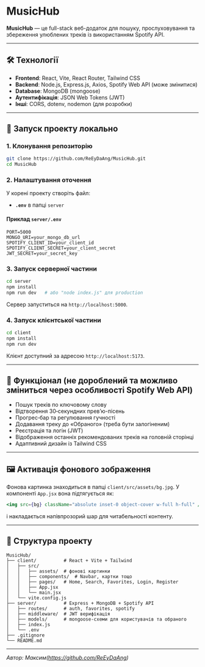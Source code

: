 # MusicHub

**MusicHub** — це full-stack веб-додаток для пошуку, прослуховування та збереження улюблених треків із використанням Spotify API.

---

## 🛠 Технології

* **Frontend**: React, Vite, React Router, Tailwind CSS
* **Backend**: Node.js, Express.js, Axios, Spotify Web API (може змінитися)
* **Database**: MongoDB (mongoose)
* **Аутентифікація**: JSON Web Tokens (JWT)
* **Інші**: CORS, dotenv, nodemon (для розробки)

---

## 🚀 Запуск проекту локально

### 1. Клонування репозиторію

```bash
git clone https://github.com/ReEyDaAng/MusicHub.git
cd MusicHub
```

### 2. Налаштування оточення

У корені проекту створіть файл:

* **`.env`**  в папці `server`

#### Приклад `server/.env`

```dotenv
PORT=5000
MONGO_URI=your_mongo_db_url
SPOTIFY_CLIENT_ID=your_client_id
SPOTIFY_CLIENT_SECRET=your_client_secret
JWT_SECRET=your_secret_key
```

### 3. Запуск серверної частини

```bash
cd server
npm install
npm run dev   # або "node index.js" для production
```

Сервер запуститься на `http://localhost:5000`.

### 4. Запуск клієнтської частини

```bash
cd client
npm install
npm run dev
```

Клієнт доступний за адресою `http://localhost:5173`.

---

## 🎯 Функціонал (не дороблений та можливо зміниться через особливості Spotify Web API)

* Пошук треків по ключовому слову
* Відтворення 30‑секундних превʼю-пісень
* Прогрес‑бар та регулювання гучності
* Додавання треку до «Обраного» (треба бути залогіненим)
* Реєстрація та логін (JWT)
* Відображення останніх рекомендованих треків на головній сторінці
* Адаптивний дизайн із Tailwind CSS

---

## 🖼 Активація фонового зображення

Фонова картинка знаходиться в папці `client/src/assets/bg.jpg`. У компоненті `App.jsx` вона підтягується як:

```jsx
<img src={bg} className="absolute inset-0 object-cover w-full h-full" />
```

і накладається напівпрозорий шар для читабельності контенту.

---

## 📂 Структура проекту

```
MusicHub/
├── client/          # React + Vite + Tailwind
│   ├── src/
│   │   ├── assets/  # фонові картинки
│   │   ├── components/  # Navbar, картки тощо
│   │   ├── pages/   # Home, Search, Favorites, Login, Register
│   │   ├── App.jsx
│   │   └── main.jsx
│   └── vite.config.js
├── server/          # Express + MongoDB + Spotify API
│   ├── routes/      # auth, favorites, spotify
│   ├── middleware/  # JWT верифікація
│   ├── models/      # mongoose-схеми для користувачів та обраного
│   ├── index.js
│   └── .env
├── .gitignore
└── README.md
```

---

*Автор: Максим(https://github.com/ReEyDaAng)*
